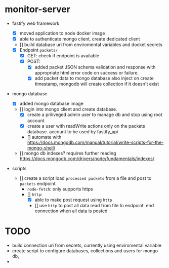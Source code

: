 # monitor-server

- fastify web framework
    - [x] moved application to node docker image
    - [x] able to authenticate mongo client, create dedicated client
    - [] build database uri from enviromental variables and docket secrets
    - [x] Endpoint `packets/` 
        - [x] GET: check if endpoint is available  
        - [x] POST: 
            - [x] added packet JSON schema validation and response with appropriate html error code on success or failure.
            - [x] add packet data to mongo database also inject on create timestamp, mongodb will create collection if it doesn't exist

- mongo database
    - [x] added mongo database image
    - [] login into mongo client and create database.
        - [x] create a priliveged admin user to manage db and stop using root account
        - [x] create a user with readWrite actions only on the packets database. account to be used by fastify_api
        - [] automate with https://docs.mongodb.com/manual/tutorial/write-scripts-for-the-mongo-shell/
    - [] mongo db indexes? requires further reading https://docs.mongodb.com/drivers/node/fundamentals/indexes/

- scripts
    - [] create a script load `processed packets` from a file and post to `packets` endpoint. 
        - `node-fetch`: only supports https 
        - [] `http`: 
            - [x] able to make post request using `http`
            - [] use `http` to post all data read from file to endpoint. end connection when all data is posted 
  

# TODO
 - build connection uri from secrets, currently using enviromental variable
 - create script to configure databases, collections and users for mongo db,
 - 
 